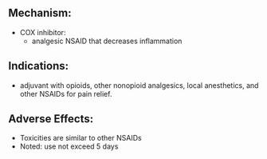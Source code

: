 ## Mechanism:
- COX inhibitor: 
	- analgesic NSAID that decreases inflammation 
## Indications: 
- adjuvant with opioids, other nonopioid analgesics, local anesthetics, and other NSAIDs for pain relief. 
## Adverse Effects: 
- Toxicities are similar to other NSAIDs 
- Noted: use not exceed 5 days